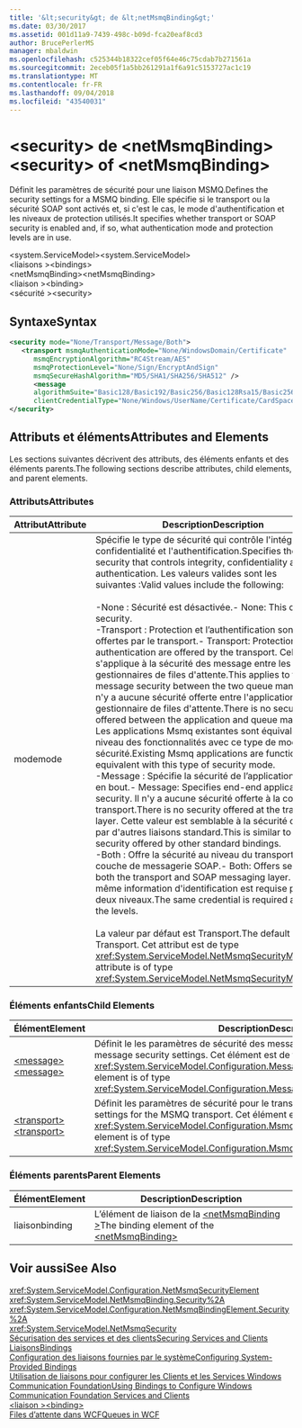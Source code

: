 ```yaml
---
title: '&lt;security&gt; de &lt;netMsmqBinding&gt;'
ms.date: 03/30/2017
ms.assetid: 001d11a9-7439-498c-b09d-fca20eaf8cd3
author: BrucePerlerMS
manager: mbaldwin
ms.openlocfilehash: c525344b18322cef05f64e46c75cdab7b271561a
ms.sourcegitcommit: 2eceb05f1a5bb261291a1f6a91c5153727ac1c19
ms.translationtype: MT
ms.contentlocale: fr-FR
ms.lasthandoff: 09/04/2018
ms.locfileid: "43540031"
---
```

# <a name="ltsecuritygt-of-ltnetmsmqbindinggt"></a><span data-ttu-id="96c08-102">&lt;security&gt; de &lt;netMsmqBinding&gt;</span><span class="sxs-lookup"><span data-stu-id="96c08-102">&lt;security&gt; of &lt;netMsmqBinding&gt;</span></span>
<span data-ttu-id="96c08-103">Définit les paramètres de sécurité pour une liaison MSMQ.</span><span class="sxs-lookup"><span data-stu-id="96c08-103">Defines the security settings for a MSMQ binding.</span></span> <span data-ttu-id="96c08-104">Elle spécifie si le transport ou la sécurité SOAP sont activés et, si c'est le cas, le mode d'authentification et les niveaux de protection utilisés.</span><span class="sxs-lookup"><span data-stu-id="96c08-104">It specifies whether transport or SOAP security is enabled and, if so, what authentication mode and protection levels are in use.</span></span>  
  
 <span data-ttu-id="96c08-105">\<system.ServiceModel></span><span class="sxs-lookup"><span data-stu-id="96c08-105">\<system.ServiceModel></span></span>  
<span data-ttu-id="96c08-106">\<liaisons ></span><span class="sxs-lookup"><span data-stu-id="96c08-106">\<bindings></span></span>  
<span data-ttu-id="96c08-107">\<netMsmqBinding></span><span class="sxs-lookup"><span data-stu-id="96c08-107">\<netMsmqBinding></span></span>  
<span data-ttu-id="96c08-108">\<liaison ></span><span class="sxs-lookup"><span data-stu-id="96c08-108">\<binding></span></span>  
<span data-ttu-id="96c08-109">\<sécurité ></span><span class="sxs-lookup"><span data-stu-id="96c08-109">\<security></span></span>  
  
## <a name="syntax"></a><span data-ttu-id="96c08-110">Syntaxe</span><span class="sxs-lookup"><span data-stu-id="96c08-110">Syntax</span></span>  
  
```xml  
<security mode="None/Transport/Message/Both">  
   <transport msmqAuthenticationMode="None/WindowsDomain/Certificate"  
      msmqEncryptionAlgorithm="RC4Stream/AES"  
      msmqProtectionLevel="None/Sign/EncryptAndSign"  
      msmqSecureHashAlgorithm="MD5/SHA1/SHA256/SHA512" />  
      <message  
      algorithmSuite="Basic128/Basic192/Basic256/Basic128Rsa15/Basic256Rsa15/TripleDes/TripleDesRsa15/Basic128Sha256/Basic192Sha256/TripleDesSha256/Basic128Sha256Rsa15/Basic192Sha256Rsa15/Basic256Sha256Rsa15/TripleDesSha256Rsa15"  
      clientCredentialType="None/Windows/UserName/Certificate/CardSpace"/>  
</security>  
```  
  
## <a name="attributes-and-elements"></a><span data-ttu-id="96c08-111">Attributs et éléments</span><span class="sxs-lookup"><span data-stu-id="96c08-111">Attributes and Elements</span></span>  
 <span data-ttu-id="96c08-112">Les sections suivantes décrivent des attributs, des éléments enfants et des éléments parents.</span><span class="sxs-lookup"><span data-stu-id="96c08-112">The following sections describe attributes, child elements, and parent elements.</span></span>  
  
### <a name="attributes"></a><span data-ttu-id="96c08-113">Attributs</span><span class="sxs-lookup"><span data-stu-id="96c08-113">Attributes</span></span>  
  
|<span data-ttu-id="96c08-114">Attribut</span><span class="sxs-lookup"><span data-stu-id="96c08-114">Attribute</span></span>|<span data-ttu-id="96c08-115">Description</span><span class="sxs-lookup"><span data-stu-id="96c08-115">Description</span></span>|  
|---------------|-----------------|  
|<span data-ttu-id="96c08-116">mode</span><span class="sxs-lookup"><span data-stu-id="96c08-116">mode</span></span>|<span data-ttu-id="96c08-117">Spécifie le type de sécurité qui contrôle l'intégrité, la confidentialité et l'authentification.</span><span class="sxs-lookup"><span data-stu-id="96c08-117">Specifies the type of security that controls integrity, confidentiality and authentication.</span></span> <span data-ttu-id="96c08-118">Les valeurs valides sont les suivantes :</span><span class="sxs-lookup"><span data-stu-id="96c08-118">Valid values include the following:</span></span><br /><br /> <span data-ttu-id="96c08-119">-None : Sécurité est désactivée.</span><span class="sxs-lookup"><span data-stu-id="96c08-119">-   None: This disables security.</span></span><br /><span data-ttu-id="96c08-120">-Transport : Protection et l’authentification sont offertes par le transport.</span><span class="sxs-lookup"><span data-stu-id="96c08-120">-   Transport: Protection and authentication are offered by the transport.</span></span> <span data-ttu-id="96c08-121">Cela s'applique à la sécurité des message entre les deux gestionnaires de files d'attente.</span><span class="sxs-lookup"><span data-stu-id="96c08-121">This applies to the message security between the two queue managers.</span></span> <span data-ttu-id="96c08-122">Il n'y a aucune sécurité offerte entre l'application et gestionnaire de files d'attente.</span><span class="sxs-lookup"><span data-stu-id="96c08-122">There is no security offered between the application and queue manager.</span></span> <span data-ttu-id="96c08-123">Les applications Msmq existantes sont équivalentes au niveau des fonctionnalités avec ce type de mode de sécurité.</span><span class="sxs-lookup"><span data-stu-id="96c08-123">Existing Msmq applications are functionally equivalent with this type of security mode.</span></span><br /><span data-ttu-id="96c08-124">-Message : Spécifie la sécurité de l’application de bout en bout.</span><span class="sxs-lookup"><span data-stu-id="96c08-124">-   Message: Specifies end-end application security.</span></span> <span data-ttu-id="96c08-125">Il n'y a aucune sécurité offerte à la couche de transport.</span><span class="sxs-lookup"><span data-stu-id="96c08-125">There is no security offered at the transport layer.</span></span> <span data-ttu-id="96c08-126">Cette valeur est semblable à la sécurité offerte par d'autres liaisons standard.</span><span class="sxs-lookup"><span data-stu-id="96c08-126">This is similar to the security offered by other standard bindings.</span></span><br /><span data-ttu-id="96c08-127">-Both : Offre la sécurité au niveau du transport et la couche de messagerie SOAP.</span><span class="sxs-lookup"><span data-stu-id="96c08-127">-   Both: Offers security at both the transport and SOAP messaging layer.</span></span> <span data-ttu-id="96c08-128">La même information d'identification est requise pour les deux niveaux.</span><span class="sxs-lookup"><span data-stu-id="96c08-128">The same credential is required at both the levels.</span></span><br /><br /> <span data-ttu-id="96c08-129">La valeur par défaut est Transport.</span><span class="sxs-lookup"><span data-stu-id="96c08-129">The default value is Transport.</span></span> <span data-ttu-id="96c08-130">Cet attribut est de type <xref:System.ServiceModel.NetMsmqSecurityMode>.</span><span class="sxs-lookup"><span data-stu-id="96c08-130">This attribute is of type <xref:System.ServiceModel.NetMsmqSecurityMode>.</span></span>|  
  
### <a name="child-elements"></a><span data-ttu-id="96c08-131">Éléments enfants</span><span class="sxs-lookup"><span data-stu-id="96c08-131">Child Elements</span></span>  
  
|<span data-ttu-id="96c08-132">Élément</span><span class="sxs-lookup"><span data-stu-id="96c08-132">Element</span></span>|<span data-ttu-id="96c08-133">Description</span><span class="sxs-lookup"><span data-stu-id="96c08-133">Description</span></span>|  
|-------------|-----------------|  
|[<span data-ttu-id="96c08-134">\<message></span><span class="sxs-lookup"><span data-stu-id="96c08-134">\<message></span></span>](../../../../../docs/framework/configure-apps/file-schema/wcf/message-of-netmsmqbinding.md)|<span data-ttu-id="96c08-135">Définit le les paramètres de sécurité des messages SOAP.</span><span class="sxs-lookup"><span data-stu-id="96c08-135">Defines the SOAP message security settings.</span></span> <span data-ttu-id="96c08-136">Cet élément est de type <xref:System.ServiceModel.Configuration.MessageSecurityOverMsmqElement>.</span><span class="sxs-lookup"><span data-stu-id="96c08-136">This element is of type <xref:System.ServiceModel.Configuration.MessageSecurityOverMsmqElement>.</span></span>|  
|[<span data-ttu-id="96c08-137">\<transport></span><span class="sxs-lookup"><span data-stu-id="96c08-137">\<transport></span></span>](../../../../../docs/framework/configure-apps/file-schema/wcf/transport-of-netmsmqbinding.md)|<span data-ttu-id="96c08-138">Définit les paramètres de sécurité pour le transport MSMQ.</span><span class="sxs-lookup"><span data-stu-id="96c08-138">Defines the security settings for the MSMQ transport.</span></span> <span data-ttu-id="96c08-139">Cet élément est de type <xref:System.ServiceModel.Configuration.MsmqTransportSecurityElement>.</span><span class="sxs-lookup"><span data-stu-id="96c08-139">This element is of type <xref:System.ServiceModel.Configuration.MsmqTransportSecurityElement>.</span></span>|  
  
### <a name="parent-elements"></a><span data-ttu-id="96c08-140">Éléments parents</span><span class="sxs-lookup"><span data-stu-id="96c08-140">Parent Elements</span></span>  
  
|<span data-ttu-id="96c08-141">Élément</span><span class="sxs-lookup"><span data-stu-id="96c08-141">Element</span></span>|<span data-ttu-id="96c08-142">Description</span><span class="sxs-lookup"><span data-stu-id="96c08-142">Description</span></span>|  
|-------------|-----------------|  
|<span data-ttu-id="96c08-143">liaison</span><span class="sxs-lookup"><span data-stu-id="96c08-143">binding</span></span>|<span data-ttu-id="96c08-144">L’élément de liaison de la [ \<netMsmqBinding >](../../../../../docs/framework/configure-apps/file-schema/wcf/netmsmqbinding.md)</span><span class="sxs-lookup"><span data-stu-id="96c08-144">The binding element of the [\<netMsmqBinding>](../../../../../docs/framework/configure-apps/file-schema/wcf/netmsmqbinding.md)</span></span>|  
  
## <a name="see-also"></a><span data-ttu-id="96c08-145">Voir aussi</span><span class="sxs-lookup"><span data-stu-id="96c08-145">See Also</span></span>  
 <xref:System.ServiceModel.Configuration.NetMsmqSecurityElement>  
 <xref:System.ServiceModel.NetMsmqBinding.Security%2A>  
 <xref:System.ServiceModel.Configuration.NetMsmqBindingElement.Security%2A>  
 <xref:System.ServiceModel.NetMsmqSecurity>  
 [<span data-ttu-id="96c08-146">Sécurisation des services et des clients</span><span class="sxs-lookup"><span data-stu-id="96c08-146">Securing Services and Clients</span></span>](../../../../../docs/framework/wcf/feature-details/securing-services-and-clients.md)  
 [<span data-ttu-id="96c08-147">Liaisons</span><span class="sxs-lookup"><span data-stu-id="96c08-147">Bindings</span></span>](../../../../../docs/framework/wcf/bindings.md)  
 [<span data-ttu-id="96c08-148">Configuration des liaisons fournies par le système</span><span class="sxs-lookup"><span data-stu-id="96c08-148">Configuring System-Provided Bindings</span></span>](../../../../../docs/framework/wcf/feature-details/configuring-system-provided-bindings.md)  
 [<span data-ttu-id="96c08-149">Utilisation de liaisons pour configurer les Clients et les Services Windows Communication Foundation</span><span class="sxs-lookup"><span data-stu-id="96c08-149">Using Bindings to Configure Windows Communication Foundation Services and Clients</span></span>](https://msdn.microsoft.com/library/bd8b277b-932f-472f-a42a-b02bb5257dfb)  
 [<span data-ttu-id="96c08-150">\<liaison ></span><span class="sxs-lookup"><span data-stu-id="96c08-150">\<binding></span></span>](../../../../../docs/framework/misc/binding.md)  
 [<span data-ttu-id="96c08-151">Files d’attente dans WCF</span><span class="sxs-lookup"><span data-stu-id="96c08-151">Queues in WCF</span></span>](../../../../../docs/framework/wcf/feature-details/queues-in-wcf.md)
